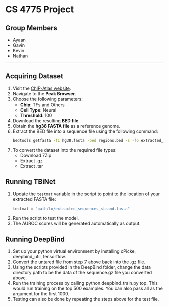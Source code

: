 # CS 4775 Project

## Group Members
- Ayaan
- Gavin
- Kevin
- Nathan

---

## Acquiring Dataset

1. Visit the [ChIP-Atlas website](https://chip-atlas.org/).
2. Navigate to the **Peak Browser**.
3. Choose the following parameters:
   - **Chip**: TFs and Others
   - **Cell Type**: Neural
   - **Threshold**: 100
4. Download the resulting **BED file**.
5. Obtain the **hg38 FASTA file** as a reference genome.
6. Extract the BED file into a sequence file using the following command:
   ```bash
   bedtools getfasta -fi hg38.fasta -bed regions.bed -s -fo extracted_sequences_strand.fasta
7. To convert the dataset into the required file types:
   - Download 7Zip
   - Extract .gz
   - Extract .tar

## Running TBiNet

1. Update the `testmat` variable in the script to point to the location of your extracted FASTA file:
   ```python
   testmat = "path/to/extracted_sequences_strand.fasta"
2. Run the script to test the model.
3. The AUROC scores will be generated automatically as output.

## Running DeepBind
1. Set up your python virtual environment by installing cPicke, deepbind_util, tensorflow.
2. Convert the untared file from step 7 above back into the .gz file.
3. Using the scripts provided in the DeepBind folder, change the data directory path to be the data of the sequence.gz file you converted above.
4. Run the training process by calling python deepbind_train.py top. This would run training on the top 500 examples. You can also pass all as the argument for the first 1000.
5. Testing can also be done by repeating the steps above for the test file. 
